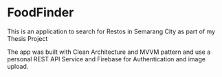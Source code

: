 # FoodFinder

This is an application to search for Restos in Semarang City as part of my Thesis Project

The app was built with Clean Architecture and MVVM pattern and use a personal REST API Service and Firebase for Authentication and image upload.

